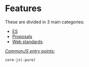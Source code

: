 # Features
These are divided in 3 main categories:
- [ES](ecmascript/README.md)
- [Proposals](proposals/README.md)
- [Web standards](web-standards/README.md).

[*CommonJS entry points:*](docs/usage.md#commonjs-api)
```
core-js(-pure)
```
